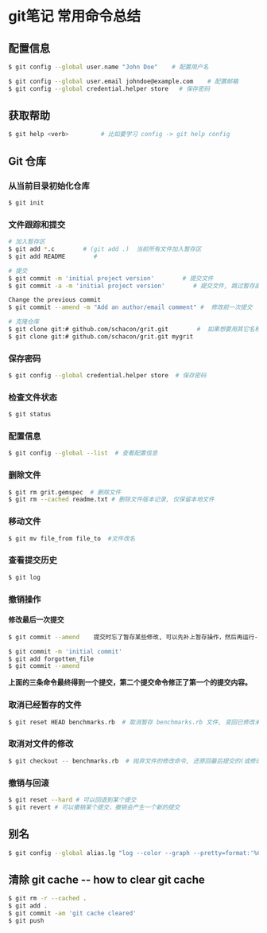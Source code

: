 # git笔记 常用命令总结
## 配置信息
```bash
$ git config --global user.name "John Doe"    # 配置用户名

$ git config --global user.email johndoe@example.com    # 配置邮箱
$ git config --global credential.helper store   # 保存密码
```

## 获取帮助
```bash
$ git help <verb>         # 比如要学习 config -> git help config
```

## Git 仓库

### 从当前目录初始化仓库
```bash
$ git init
```
### 文件跟踪和提交
```Bash
# 加入暂存区
$ git add *.c        # (git add .)  当前所有文件加入暂存区
$ git add README        #

# 提交
$ git commit -m 'initial project version'        # 提交文件
$ git commit -a -m 'initial project version'        # 提交文件, 跳过暂存直接提交(-a)

Change the previous commit
$ git commit --amend -m "Add an author/email comment" #  修改前一次提交

# 克隆仓库
$ git clone git:# github.com/schacon/grit.git        #  如果想要用其它名称, 在最后可以定义新建的目录名, 如下:
$ git clone git:# github.com/schacon/grit.git mygrit
```
### 保存密码
```bash
$ git config --global credential.helper store  # 保存密码
```
### 检查文件状态
```bash
$ git status
```
### 配置信息
```bash
$ git config --global --list  # 查看配置信息
```
### 删除文件
```bash
$ git rm grit.gemspec  # 删除文件
$ git rm --cached readme.txt # 删除文件版本记录, 仅保留本地文件
```
### 移动文件
```bash
$ git mv file_from file_to  #文件改名
```

### 查看提交历史
```bash
$ git log

```
### 撤销操作
#### 修改最后一次提交
```bash
$ git commit --amend    提交时忘了暂存某些修改, 可以先补上暂存操作，然后再运行--amend 提交：

$ git commit -m 'initial commit'
$ git add forgotten_file
$ git commit --amend
```
**上面的三条命令最终得到一个提交，第二个提交命令修正了第一个的提交内容。**


### 取消已经暂存的文件
```bash
$ git reset HEAD benchmarks.rb  # 取消暂存 benchmarks.rb 文件, 变回已修改未暂存的状态;
```
### 取消对文件的修改
```bash
$ git checkout -- benchmarks.rb  # 抛弃文件的修改命令, 还原回最后提交的(或修改前的)版本(已添加到缓存区的改动，以及新文件，都不受影响。)
```

### 撤销与回滚
```bash
$ git reset --hard # 可以回退到某个提交
$ git revert # 可以撤销某个提交，撤销会产生一个新的提交
```
## 别名
```bash
$ git config --global alias.lg "log --color --graph --pretty=format:'%Cred%h%Creset -%C(yellow)%d%Creset %s %Cgreen(%cr) %C(bold blue)<%an>%Creset' --abbrev-commit"  # 定义历史记录格式的别名, 以后只需 git lg 即可
```
## 清除 git cache  -- how to clear git cache
```bash
$ git rm -r --cached .
$ git add .
$ git commit -am 'git cache cleared'
$ git push
```
